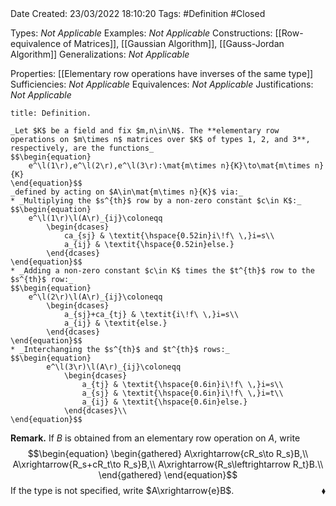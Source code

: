 <br />
<br />

Date Created: 23/03/2022 18:10:20
Tags: #Definition #Closed 

Types: _Not Applicable_
Examples: _Not Applicable_
Constructions: [[Row-equivalence of Matrices]], [[Gaussian Algorithm]], [[Gauss-Jordan Algorithm]]
Generalizations: _Not Applicable_

Properties: [[Elementary row operations have inverses of the same type]]
Sufficiencies: _Not Applicable_
Equivalences: _Not Applicable_
Justifications: _Not Applicable_

``` ad-Definition
title: Definition.

_Let $K$ be a field and fix $m,n\in\N$. The **elementary row operations on $m\times n$ matrices over $K$ of types 1, 2, and 3**, respectively, are the functions_
$$\begin{equation}
    e^\l(1\r),e^\l(2\r),e^\l(3\r):\mat{m\times n}{K}\to\mat{m\times n}{K}
\end{equation}$$
_defined by acting on $A\in\mat{m\times n}{K}$ via:_
* _Multiplying the $s^{th}$ row by a non-zero constant $c\in K$:_
$$\begin{equation}
    e^\l(1\r)\l(A\r)_{ij}\coloneqq
        \begin{dcases}
            ca_{sj} & \textit{\hspace{0.52in}i\!f\ \,}i=s\\
            a_{ij} & \textit{\hspace{0.52in}else.}
        \end{dcases}
\end{equation}$$
* _Adding a non-zero constant $c\in K$ times the $t^{th}$ row to the $s^{th}$ row:_
$$\begin{equation}
    e^\l(2\r)\l(A\r)_{ij}\coloneqq
        \begin{dcases}
            a_{sj}+ca_{tj} & \textit{i\!f\ \,}i=s\\
            a_{ij} & \textit{else.}
        \end{dcases}
\end{equation}$$
* _Interchanging the $s^{th}$ and $t^{th}$ rows:_
$$\begin{equation}
        e^\l(3\r)\l(A\r)_{ij}\coloneqq
            \begin{dcases}
                a_{tj} & \textit{\hspace{0.6in}i\!f\ \,}i=s\\
                a_{sj} & \textit{\hspace{0.6in}i\!f\ \,}i=t\\
                a_{ij} & \textit{\hspace{0.6in}else.}
            \end{dcases}\\
\end{equation}$$

```

**Remark.** If $B$ is obtained from an elementary row operation on $A$, write
$$\begin{equation}
    \begin{gathered}
        A\xrightarrow{cR_s\to R_s}B,\\
        A\xrightarrow{R_s+cR_t\to R_s}B,\\
        A\xrightarrow{R_s\leftrightarrow R_t}B.\\
    \end{gathered}
\end{equation}$$
If the type is not specified, write $A\xrightarrow{e}B$.<span style="float:right;">$\blacklozenge$</span>

